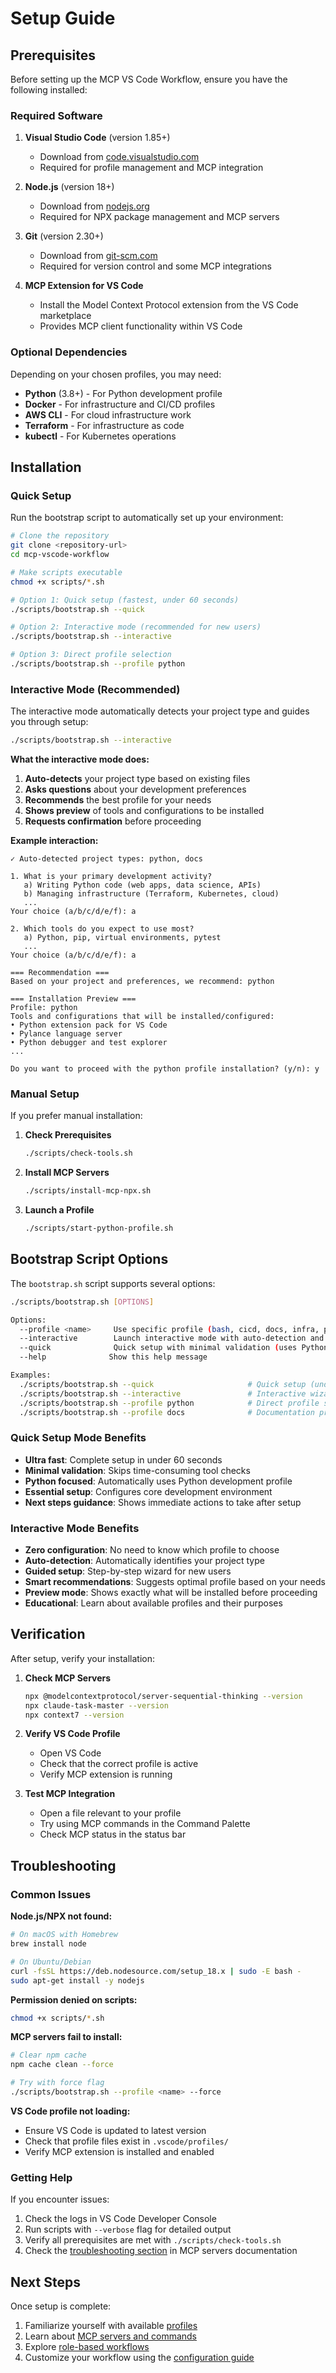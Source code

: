# Setup Guide

## Prerequisites

Before setting up the MCP VS Code Workflow, ensure you have the following installed:

### Required Software

1. **Visual Studio Code** (version 1.85+)
   - Download from [code.visualstudio.com](https://code.visualstudio.com/)
   - Required for profile management and MCP integration

2. **Node.js** (version 18+)
   - Download from [nodejs.org](https://nodejs.org/)
   - Required for NPX package management and MCP servers

3. **Git** (version 2.30+)
   - Download from [git-scm.com](https://git-scm.com/)
   - Required for version control and some MCP integrations

4. **MCP Extension for VS Code**
   - Install the Model Context Protocol extension from the VS Code marketplace
   - Provides MCP client functionality within VS Code

### Optional Dependencies

Depending on your chosen profiles, you may need:

- **Python** (3.8+) - For Python development profile
- **Docker** - For infrastructure and CI/CD profiles
- **AWS CLI** - For cloud infrastructure work
- **Terraform** - For infrastructure as code
- **kubectl** - For Kubernetes operations

## Installation

### Quick Setup

Run the bootstrap script to automatically set up your environment:

```bash
# Clone the repository
git clone <repository-url>
cd mcp-vscode-workflow

# Make scripts executable
chmod +x scripts/*.sh

# Option 1: Quick setup (fastest, under 60 seconds)
./scripts/bootstrap.sh --quick

# Option 2: Interactive mode (recommended for new users)
./scripts/bootstrap.sh --interactive

# Option 3: Direct profile selection
./scripts/bootstrap.sh --profile python
```

### Interactive Mode (Recommended)

The interactive mode automatically detects your project type and guides you through setup:

```bash
./scripts/bootstrap.sh --interactive
```

**What the interactive mode does:**
1. **Auto-detects** your project type based on existing files
2. **Asks questions** about your development preferences
3. **Recommends** the best profile for your needs
4. **Shows preview** of tools and configurations to be installed
5. **Requests confirmation** before proceeding

**Example interaction:**
```
✓ Auto-detected project types: python, docs

1. What is your primary development activity?
   a) Writing Python code (web apps, data science, APIs)
   b) Managing infrastructure (Terraform, Kubernetes, cloud)
   ...
Your choice (a/b/c/d/e/f): a

2. Which tools do you expect to use most?
   a) Python, pip, virtual environments, pytest
   ...
Your choice (a/b/c/d/e/f): a

=== Recommendation ===
Based on your project and preferences, we recommend: python

=== Installation Preview ===
Profile: python
Tools and configurations that will be installed/configured:
• Python extension pack for VS Code
• Pylance language server
• Python debugger and test explorer
...

Do you want to proceed with the python profile installation? (y/n): y
```

### Manual Setup

If you prefer manual installation:

1. **Check Prerequisites**
   ```bash
   ./scripts/check-tools.sh
   ```

2. **Install MCP Servers**
   ```bash
   ./scripts/install-mcp-npx.sh
   ```

3. **Launch a Profile**
   ```bash
   ./scripts/start-python-profile.sh
   ```

## Bootstrap Script Options

The `bootstrap.sh` script supports several options:

```bash
./scripts/bootstrap.sh [OPTIONS]

Options:
  --profile <name>     Use specific profile (bash, cicd, docs, infra, python, node)
  --interactive        Launch interactive mode with auto-detection and wizard
  --quick              Quick setup with minimal validation (uses Python profile)
  --help              Show this help message

Examples:
  ./scripts/bootstrap.sh --quick                     # Quick setup (under 60 seconds)
  ./scripts/bootstrap.sh --interactive               # Interactive wizard (recommended)
  ./scripts/bootstrap.sh --profile python            # Direct profile selection
  ./scripts/bootstrap.sh --profile docs              # Documentation profile
```

### Quick Setup Mode Benefits

- **Ultra fast**: Complete setup in under 60 seconds
- **Minimal validation**: Skips time-consuming tool checks
- **Python focused**: Automatically uses Python development profile
- **Essential setup**: Configures core development environment
- **Next steps guidance**: Shows immediate actions to take after setup

### Interactive Mode Benefits

- **Zero configuration**: No need to know which profile to choose
- **Auto-detection**: Automatically identifies your project type
- **Guided setup**: Step-by-step wizard for new users
- **Smart recommendations**: Suggests optimal profile based on your needs
- **Preview mode**: Shows exactly what will be installed before proceeding
- **Educational**: Learn about available profiles and their purposes

## Verification

After setup, verify your installation:

1. **Check MCP Servers**
   ```bash
   npx @modelcontextprotocol/server-sequential-thinking --version
   npx claude-task-master --version
   npx context7 --version
   ```

2. **Verify VS Code Profile**
   - Open VS Code
   - Check that the correct profile is active
   - Verify MCP extension is running

3. **Test MCP Integration**
   - Open a file relevant to your profile
   - Try using MCP commands in the Command Palette
   - Check MCP status in the status bar

## Troubleshooting

### Common Issues

**Node.js/NPX not found:**
```bash
# On macOS with Homebrew
brew install node

# On Ubuntu/Debian
curl -fsSL https://deb.nodesource.com/setup_18.x | sudo -E bash -
sudo apt-get install -y nodejs
```

**Permission denied on scripts:**
```bash
chmod +x scripts/*.sh
```

**MCP servers fail to install:**
```bash
# Clear npm cache
npm cache clean --force

# Try with force flag
./scripts/bootstrap.sh --profile <name> --force
```

**VS Code profile not loading:**
- Ensure VS Code is updated to latest version
- Check that profile files exist in `.vscode/profiles/`
- Verify MCP extension is installed and enabled

### Getting Help

If you encounter issues:

1. Check the logs in VS Code Developer Console
2. Run scripts with `--verbose` flag for detailed output
3. Verify all prerequisites are met with `./scripts/check-tools.sh`
4. Check the [troubleshooting section](mcp-servers.md#troubleshooting) in MCP servers documentation

## Next Steps

Once setup is complete:

1. Familiarize yourself with available [profiles](profiles.md)
2. Learn about [MCP servers and commands](mcp-servers.md)
3. Explore [role-based workflows](roles.md)
4. Customize your workflow using the [configuration guide](configuration.md)

